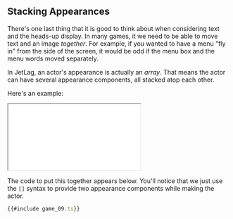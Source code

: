 ## Stacking Appearances

There's one last thing that it is good to think about when considering text and
the heads-up display.  In many games, it we need to be able to move text and an
image *together*.  For example, if you wanted to have a menu "fly in" from the
side of the screen, it would be odd if the menu box and the menu words moved
separately.

In JetLag, an actor's appearance is actually an *array*.  That means the actor
can have several appearance components, all stacked atop each other.

Here's an example:

<iframe src="./game_09.iframe.html"></iframe>

The code to put this together appears below.  You'll notice that we just use the
`[]` syntax to provide two appearance components while making the actor.

```typescript
{{#include game_09.ts}}
```
